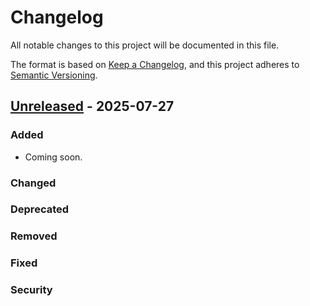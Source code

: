 # Changelog

All notable changes to this project will be documented in this file.

The format is based on [Keep a Changelog](https://keepachangelog.com/en/1.0.0/),
and this project adheres to [Semantic Versioning](https://semver.org/spec/v2.0.0.html).

## [Unreleased] - 2025-07-27

### Added

- Coming soon.

### Changed

### Deprecated

### Removed

### Fixed

### Security

[Unreleased]: https://github.com/homelab-alpha/npm-workspaces-template/compare/main...main
